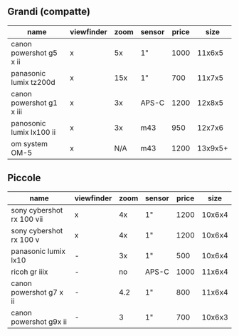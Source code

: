 
## Grandi (compatte)

| name                     | viewfinder | zoom | sensor | price | size    |
| ------------------------ | ---------- | ---- | ------ | ----- | ------- |
| canon powershot g5 x ii  | x          | 5x   | 1"     | 1000  | 11x6x5  |
| panasonic lumix tz200d   | x          | 15x  | 1"     | 700   | 11x7x5  |
| canon powershot g1 x iii | x          | 3x   | APS-C  | 1200  | 12x8x5  |
| panosonic lumix lx100 ii | x          | 3x   | m43    | 950   | 12x7x6  |
| om system OM-5           | x          | N/A  | m43    | 1200  | 13x9x5+ |

## Piccole
| name                      | viewfinder | zoom | sensor | price | size   |
| ------------------------- | ---------- | ---- | ------ | ----- | ------ |
| sony cybershot rx 100 vii | x          | 4x   | 1"     | 1200  | 10x6x4 |
| sony cybershot rx 100 v   | x          | 4x   | 1"     | 1200  | 10x6x4 |
| panasonic lumix lx10      | -          | 3x   | 1"     | 500   | 10x6x4 |
| ricoh gr iiix             | -          | no   | APS-C  | 1000  | 11x6x4 |
| canon powershot g7 x ii   | -          | 4.2  | 1"     | 800   | 11x6x4 |
| canon powershot g9x ii    | -          | 3    | 1"     | 700   | 10x6x3 |
